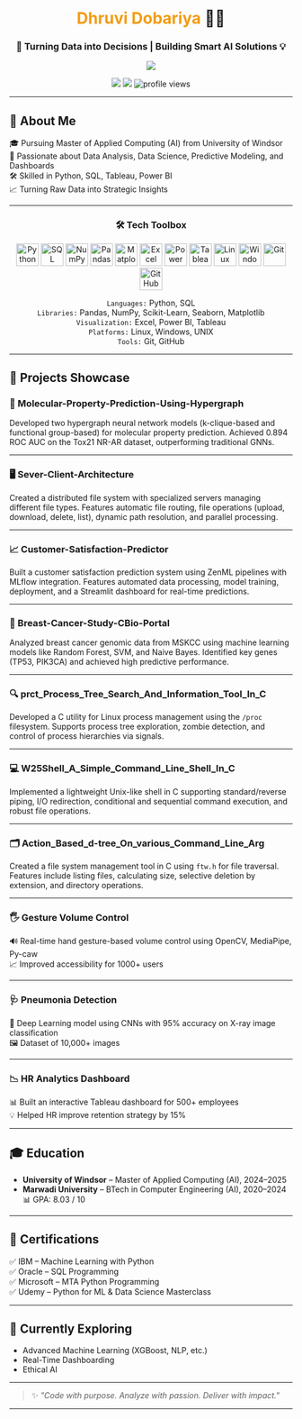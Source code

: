 <h1 align="center">  <span style="color:#f39c12;">Dhruvi Dobariya</span> 👩‍💻</h1>
<h3 align="center">🚀 Turning Data into Decisions | Building Smart AI Solutions 💡</h3>

<p align="center">
  <img src="https://readme-typing-svg.herokuapp.com/?lines=Data+Analyst+%7C+AI+Enthusiast+%7C+Dashboard+Developer;&center=true&width=600&height=45">
</p>

<p align="center">
  <a href="mailto:dobariy7@uwindsor.ca"><img src="https://img.shields.io/badge/email-dobariy7@uwindsor.ca-blue?style=flat-square&logo=gmail"></a>
  <a href="https://www.linkedin.com/in/dhruvi-dobariya/"><img src="https://img.shields.io/badge/LinkedIn-DhruviDobariya-blue?style=flat-square&logo=linkedin"></a>
  <img src="https://komarev.com/ghpvc/?username=dhruvi-dobariya&style=flat-square&color=blue" alt="profile views">
</p>

---

## 🚀 About Me

🎓 Pursuing Master of Applied Computing (AI) from University of Windsor  
🧠 Passionate about Data Analysis, Data Science, Predictive Modeling, and Dashboards  
🛠️ Skilled in Python, SQL, Tableau, Power BI  
📈 Turning Raw Data into Strategic Insights

---

<!-- TECH TOOLBOX SECTION -->
<h3 align="center">🛠️ Tech Toolbox</h3>

<p align="center">

  <!-- Languages -->
  <img src="https://cdn.jsdelivr.net/gh/devicons/devicon/icons/python/python-original.svg" height="40" alt="Python" />
  <img src="https://cdn.jsdelivr.net/gh/devicons/devicon/icons/sqlite/sqlite-original.svg" height="40" alt="SQL" />

  <!-- Data Science Libraries -->
  <img src="https://cdn.jsdelivr.net/gh/devicons/devicon/icons/numpy/numpy-original.svg" height="40" alt="NumPy" />
  <img src="https://cdn.jsdelivr.net/gh/devicons/devicon/icons/pandas/pandas-original.svg" height="40" alt="Pandas" /> 
  <img src="https://cdn.jsdelivr.net/gh/devicons/devicon/icons/matplotlib/matplotlib-original.svg" height="40" alt="Matplotlib" />
 
  <!-- Visualization Tools -->
  <img src="https://img.icons8.com/color/48/microsoft-excel-2019.png" height="40" alt="Excel" />
  <img src="https://img.icons8.com/color/48/power-bi.png" height="40" alt="Power BI" />
  <img src="https://img.icons8.com/color/48/tableau-software.png" height="40" alt="Tableau" />

  <!-- Platforms -->
  <img src="https://cdn.jsdelivr.net/gh/devicons/devicon/icons/linux/linux-original.svg" height="40" alt="Linux" />
  <img src="https://img.icons8.com/fluency/48/windows-10.png" height="40" alt="Windows" />
 
  <!-- Version Control -->
  <img src="https://cdn.jsdelivr.net/gh/devicons/devicon/icons/git/git-original.svg" height="40" alt="Git" />
  <img src="https://cdn.jsdelivr.net/gh/devicons/devicon/icons/github/github-original.svg" height="40" alt="GitHub" />

</p>

<p align="center">
  <code>Languages:</code>        Python, SQL<br/>
  <code>Libraries:</code>        Pandas, NumPy, Scikit-Learn, Seaborn, Matplotlib<br/>
  <code>Visualization:</code>    Excel, Power BI, Tableau<br/>
  <code>Platforms:</code>        Linux, Windows, UNIX<br/>
  <code>Tools:</code>            Git, GitHub<br/>
</p>

---

## 💼 Projects Showcase

### 🧬 Molecular-Property-Prediction-Using-Hypergraph
Developed two hypergraph neural network models (k-clique-based and functional group-based) for molecular property prediction. Achieved 0.894 ROC AUC on the Tox21 NR-AR dataset, outperforming traditional GNNs.

---

### 🖥️ Sever-Client-Architecture
Created a distributed file system with specialized servers managing different file types. Features automatic file routing, file operations (upload, download, delete, list), dynamic path resolution, and parallel processing.

---

### 📈 Customer-Satisfaction-Predictor
Built a customer satisfaction prediction system using ZenML pipelines with MLflow integration. Features automated data processing, model training, deployment, and a Streamlit dashboard for real-time predictions.

---

### 🧪 Breast-Cancer-Study-CBio-Portal
Analyzed breast cancer genomic data from MSKCC using machine learning models like Random Forest, SVM, and Naive Bayes. Identified key genes (TP53, PIK3CA) and achieved high predictive performance.

---

### 🔍 prct_Process_Tree_Search_And_Information_Tool_In_C
Developed a C utility for Linux process management using the `/proc` filesystem. Supports process tree exploration, zombie detection, and control of process hierarchies via signals.

---

### 💻 W25Shell_A_Simple_Command_Line_Shell_In_C
Implemented a lightweight Unix-like shell in C supporting standard/reverse piping, I/O redirection, conditional and sequential command execution, and robust file operations.

---

### 🗂️ Action_Based_d-tree_On_various_Command_Line_Arg
Created a file system management tool in C using `ftw.h` for file traversal. Features include listing files, calculating size, selective deletion by extension, and directory operations.

---

### 🖐 Gesture Volume Control  
🔊 Real-time hand gesture-based volume control using OpenCV, MediaPipe, Py-caw  
📈 Improved accessibility for 1000+ users  

---

### 🩺 Pneumonia Detection  
🧠 Deep Learning model using CNNs with 95% accuracy on X-ray image classification  
🖼️ Dataset of 10,000+ images  

---

### 📉 HR Analytics Dashboard  
📊 Built an interactive Tableau dashboard for 500+ employees  
💡 Helped HR improve retention strategy by 15%  

---

## 🎓 Education

- **University of Windsor** – Master of Applied Computing (AI), 2024–2025  
- **Marwadi University** – BTech in Computer Engineering (AI), 2020–2024  
  📊 GPA: 8.03 / 10

---

## 📜 Certifications

✅ IBM – Machine Learning with Python  
✅ Oracle – SQL Programming  
✅ Microsoft – MTA Python Programming  
✅ Udemy – Python for ML & Data Science Masterclass  

---

## 🌱 Currently Exploring

- Advanced Machine Learning (XGBoost, NLP, etc.)  
- Real-Time Dashboarding  
- Ethical AI

---

> ✨ *"Code with purpose. Analyze with passion. Deliver with impact."*

---

